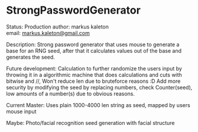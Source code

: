 # StrongPasswordGenerator
Status: Production
author: markus kaleton  
email: markus.kaleton@gmail.com  

Description:
Strong password generator that uses mouse to generate a base for an RNG seed, after that it calculates values out of the base and generates
the seed.

Future development:
Calculation to further randomize the users input by throwing it in a algorithmic machine that does calculations and cuts
with bitwise and //, Won't reduce len due to bruteforce reasons :D
Add more security by modifying the seed by replacing numbers, check Counter(seed), low amounts of a number(s)
due  to obvious reasons.

Current Master:
Uses plain 1000-4000 len string as seed, mapped by users mouse input

Maybe:
Photo/facial recognition seed generation with facial structure

